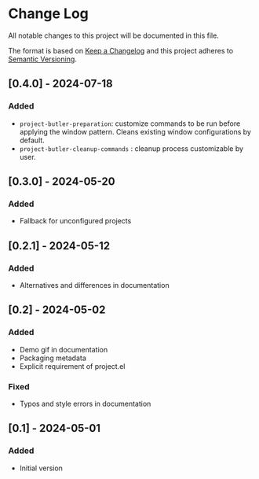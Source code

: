 # Change Log

All notable changes to this project will be documented in this file.

The format is based on [Keep a Changelog](https://keepachangelog.com/)
and this project adheres to [Semantic Versioning](https://semver.org/).

## [0.4.0] - 2024-07-18

### Added
- `project-butler-preparation`: customize commands to be run before applying
  the window pattern. Cleans existing window configurations by default.
- `project-butler-cleanup-commands` : cleanup process customizable by user.

## [0.3.0] - 2024-05-20

### Added
- Fallback for unconfigured projects

## [0.2.1] - 2024-05-12

### Added
- Alternatives and differences in documentation

## [0.2] - 2024-05-02

### Added
- Demo gif in documentation
- Packaging metadata
- Explicit requirement of project.el

### Fixed
- Typos and style errors in documentation

## [0.1] - 2024-05-01

### Added
- Initial version
